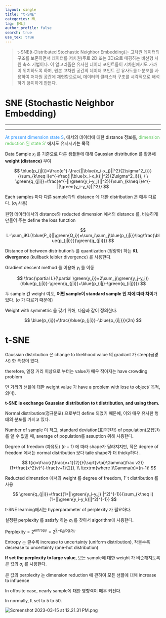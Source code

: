 ```yaml
---
layout: single
title: "t-SNE"
categories: ML
tag: [ML]
author_profile: false
search: true
use_tex: true
---
```


> t-SNE(t-Distributed Stochastic Neighbor Embedding)는 고차원 데이터의 구조를 보존하면서 데이터를 저차원(주로 2D 또는 3D)으로 매핑하는 비선형 차원 축소 기법이다.
> 이 알고리즘은 유사한 데이터 포인트들이 저차원에서도 가까이 위치하도록 하며, 원본 고차원 공간의 데이터 포인트 간 유사도를 t-분포를 사용하여 저차원 공간에 재현함으로써, 데이터의 클러스터 구조를 시각적으로 해석하기 용이하게 만든다.

# SNE (Stochastic Neighbor Embedding)

---

---

<span style='color:#3399ff'>At present dimension state S</span>, 에서의 데이터에 대한 distance 정보를, <span style='color:#66cc66'>dimension reduction 된 state S’</span> 에서도 유지시키는 목적

Data Sample $x_i$ 를 기준으로 다른 샘플들에 대해 Gaussian distribution 를 활용해 **weight (distance)** 부여

$$
\blue{p_{j|i}}=\frac{e^{-\frac{||\blue{x_i-x_j}||^2}{2\sigma^2_i}}}{\sum_{k\neq i}e^{-\frac{||\blue{x_i-x_k}||^2}{2\sigma^2_i}}}, \ \ \green{q_{j|i}}=\frac{e^{-||\green{y_i-y_j}||^2}}{\sum_{k\neq i}e^{-||\green{y_i-y_k}||^2}}
$$

Each samples 마다 다른 sample과의 distance 에 대한 distribution 은 매우 다르다. ($\sigma_i$ 사용)

원형 데이터에서의 distance와 reducted dimension 에서의 distance 를, 비슷하게 만들어 주는 define the loss function

$$
L=\sum_iKL(\blue{P_i}||\green{Q_i})=\sum_i\sum_j\blue{p_{j|i}}\log\frac{\blue{p_{j|i}}}{\green{q_{j|i}}}
$$

Distance of between distribution’s 를 quantization (정량화) 하는 **KL divergence** (kullback leibler divergence) 를 사용한다.

Gradient descent method 를 이용해 $y_i$ 를 이동

$$
\frac{\partial L}{\partial \green{y_i}}=2\sum_j(\green{y_j-y_i})(\blue{p_{j|i}}-\green{q_{j|i}}+\blue{p_{i|j}-\green{q_{i|j}}})
$$

두 sample 간 weight 여도, **어떤 sample이 standard sample 인 지에 따라 차이**가 있다. ($\sigma$ 가 다르기 때문에)

Weight with symmetric 을 갖기 위해, 다음과 같이 정의한다.

$$
\blue{p_{ij}}=\frac{\blue{p_{j|i}}+\blue{p_{i|j}}}{2n}
$$

# t-SNE

Gaussian distribution 은 change to likelihood value 의 gradiant 가 steep(급경사) 한 특성이 있다.

therefore, 일정 거리 이상으로 부터는 value가 매우 작아지는 have crowding problem

먼 거리의 샘플에 대한 weight value 가 have a problem with lose to object( 목적, 의미).

**t-SNE is exchange Gaussian distribution to t distribution, and using them.**

Normal distribution(정규분포) 으로부터 define 되었기 때문에, 이와 매우 유사한 형태의 분포를 가지고 있다.

Number of sample 이 적고, standard deviation(표준편차) of population(모집단) 를 알 수 없을 때, average of population를 assuption 위해 사용한다.

Degree of freedom (자유도) $(n-1)$ 에 따라 shape가 달라지지만, 적은 degree of freedom 에서는 normal distribution 보다 taile shape가 더 thicky하다 .

$$
f(x)=\frac{r(\frac{v+1}{2})}{\sqrt{v\pi}\Gamma(\frac v2)}(1+\frac{x^2}v)^{-\frac{v+1}{2}}, \\ \textrm{where }\Gamma(n)=(n-1)!
$$

Reducted dimenstion 에서의 weight 를 degree of freedom, 1’ t distribution 를 사용

$$
\green{q_{j|i}}=\frac{(1+||\green{y_i-y_j}||^2)^{-1}}{\sum_{k\neq i}(1+||\green{y_i-y_k}||^2)^{-1}}
$$

t-SNE learning에서는 hyperparameter of perplexity 가 필요하다.

설정된 perplexity 를 satisfy 하는 $\sigma_i$ 를 찾아서 algorithm에 사용한다.

$\textrm{Perplexity} = 2^{\textrm{entropy}}=2^{\sum-p_{j|i}\log p_{j|i}}$

Entropy 는 클수록 increase to uncertainty (uniform distribution), 작을수록 decrease to uncertainty (one-hot distribution)

**If set the perplexity to large value**, 모든 sample에 대한 weight 가 비슷해지도록 큰 값의 $\sigma_i$ 를 사용한다.

큰 값의 perplexity 는 dimension reduction 에 관하여 모든 샘플에 대해 increase to influence

In offosite case, nearly sample에 대한 영향력이 매우 커진다.

In normally, It set to 5 to 50.

![Screenshot 2023-03-15 at 12.21.31 PM.png](t-SNE%20fd6407b027c34b2c8001365a1ac309b6/Screenshot_2023-03-15_at_12.21.31_PM.png)